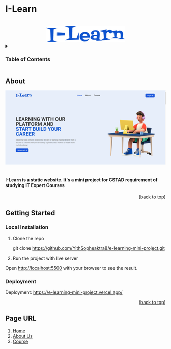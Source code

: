 # I-Learn

<a name="readme-top"></a>

<br />
<div align="center">
  <a href="https://e-learning-mini-project.vercel.app/">
    <img src="images/icon/page-icon.png" alt="Logo" width="250" height="auto"/>
  </a>
</div>

<!-- TABLE OF CONTENTS -->
<details>
  <summary><h3>Table of Contents</h3></summary>
  <ol>
    <li>
      <a href="#about">About I-learn</a>
    </li>
    <li>
      <a href="#getting-started">Getting Started</a>
      <ul>
        <li><a href="#local-installation">Local Installation</a></li>
        <li><a href="#deployment">Deployment</a></li>
      </ul>
    </li>
    <li><a href="#page-url">Page URL</a></li>
  </ol>
</details>

<!-- ABOUT THE PROJECT -->

## About

 <a href="https://e-learning-mini-project.vercel.app/">
    <img src="images/icon/homepage.png" alt="Website homepage" width="auto" height="auto"/>
 </a>
<br/>
<br />
<h4>I-Learn is a static website. It's a mini project for CSTAD requirement of studying IT Expert Courses
</h4>

<p align="right">(<a href="#readme-top">back to top</a>)</p>

<!-- GETTING STARTED -->
## Getting Started

### Local Installation


1. Clone the repo
   
   git clone https://github.com/YithSopheaktra8/e-learning-mini-project.git
   
2. Run the project with live server
   
   
Open [http://localhost:5500](http://localhost:5500) with your browser to see the result.

### Deployment

Deployment: https://e-learning-mini-project.vercel.app/

<p align="right">(<a href="#readme-top">back to top</a>)</p>


<!-- Page URL -->
## Page URL

01. [Home](https://e-learning-mini-project.vercel.app/)
02. [About Us](https://e-learning-mini-project.vercel.app/pages/aboutUs.html) 
03. [Course](https://e-learning-mini-project.vercel.app/pages/course.html) 